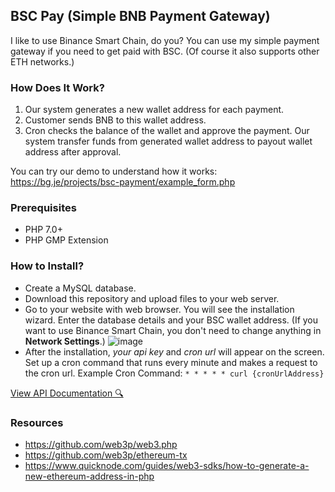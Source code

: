 ## BSC Pay (Simple BNB Payment Gateway)
I like to use Binance Smart Chain, do you? You can use my simple payment gateway if you need to get paid with BSC. (Of course it also supports other ETH networks.)

### How Does It Work?
1. Our system generates a new wallet address for each payment.
2. Customer sends BNB to this wallet address.
3. Cron checks the balance of the wallet and approve the payment. Our system transfer funds from generated wallet address to payout wallet address after approval.

You can try our demo to understand how it works: https://bg.je/projects/bsc-payment/example_form.php

### Prerequisites
* PHP 7.0+
* PHP GMP Extension

### How to Install?
* Create a MySQL database.
* Download this repository and upload files to your web server.
* Go to your website with web browser. You will see the installation wizard. Enter the database details and your BSC wallet address. (If you want to use Binance Smart Chain, you don't need to change anything in **Network Settings**.)
![image](https://user-images.githubusercontent.com/47295517/127149684-2c1b508d-7694-4acb-8531-0b34447803e3.png)
* After the installation, *your api key* and *cron url* will appear on the screen. Set up a cron command that runs every minute and makes a request to the cron url. Example Cron Command: `* * * * * curl {cronUrlAddress}`

[View API Documentation 🔍](https://github.com/bgokcol/bsc-pay/blob/main/API.md)

### Resources
* https://github.com/web3p/web3.php
* https://github.com/web3p/ethereum-tx
* https://www.quicknode.com/guides/web3-sdks/how-to-generate-a-new-ethereum-address-in-php

